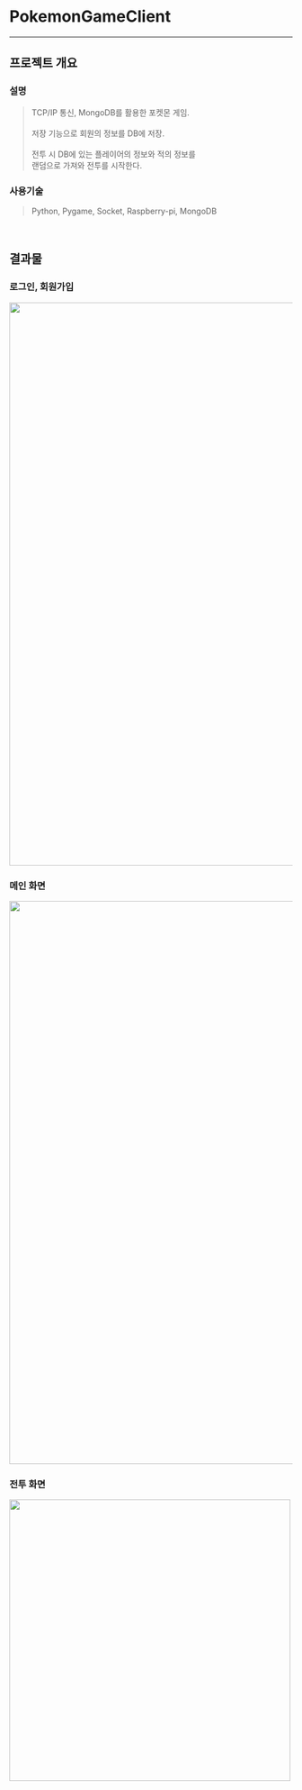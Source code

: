 # PokemonGameClient
---


## **프로젝트 개요**

### **설명**

> TCP/IP 통신, MongoDB를 활용한 포켓몬 게임.<br><br>
> 저장 기능으로 회원의 정보를 DB에 저장.<br><br>
> 전투 시 DB에 있는 플레이어의 정보와 적의 정보를<br>
  랜덤으로 가져와 전투를 시작한다.

### **사용기술**

> Python, Pygame, Socket, Raspberry-pi, MongoDB 

<br>

## **결과물**

### **로그인, 회원가입**

<img src = "https://user-images.githubusercontent.com/41173881/102513901-2817fa00-40cf-11eb-8012-67b7c35e8335.PNG" width="1000px">

### **메인 화면**

<img src = "https://user-images.githubusercontent.com/41173881/102514038-572e6b80-40cf-11eb-8895-165a0875f75b.PNG" width="1000px">

### **전투 화면**

<img src = "https://user-images.githubusercontent.com/41173881/102514239-9492f900-40cf-11eb-97ec-33788e03c2c4.PNG" width="500px">
